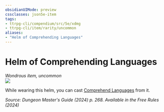```yaml
---
obsidianUIMode: preview
cssclasses: json5e-item
tags:
- ttrpg-cli/compendium/src/5e/xdmg
- ttrpg-cli/item/rarity/uncommon
aliases: 
- "Helm of Comprehending Languages"
---
```

# Helm of Comprehending Languages
*Wondrous item, uncommon*  
![](2-Mechanics/CLI/items/img/helm-of-comprehending-languages.webp#right)


While wearing this helm, you can cast [Comprehend Languages](2-Mechanics/CLI/spells/comprehend-languages-xphb.md) from it.

*Source: Dungeon Master's Guide (2024) p. 268. Available in the Free Rules (2024)*